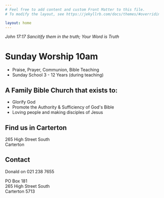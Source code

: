 ```yaml
---
# Feel free to add content and custom Front Matter to this file.
# To modify the layout, see https://jekyllrb.com/docs/themes/#overriding-theme-defaults

layout: home
---
```

*John 17:17 Sancitify them in the truth; Your Word is Truth*

# Sunday Worship 10am
- Praise, Prayer, Communion, Bible Teaching
- Sunday School 3 - 12 Years (during teaching)

## A Family Bible Church that exists to:
- Glorify God
- Promote the Authority & Sufficiency of God's Bible
- Loving people and making disciples of Jesus

## Find us in Carterton

265 High Street South  
Carterton

## Contact

Donald on 021 238 7655

PO Box 181  
265 High Street South  
Carterton 5713
